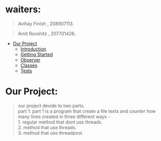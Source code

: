 # waiters:
> Avihay Finish , 208907113.

> Amit Rovshitz , 207701426.

- [Our Project](#our-project)
    - [Introduction](#introduction)
    - [Getting Started](#getting-started)
    - [Observer](#observer)
    - [Classes](#classes)
    - [Tests](#Tests)


# Our Project:

> our project devide to two parts. <br>
> part 1: part 1 is a program that create a file texts and counter how many lines created in three different ways - <br>
>         1. regular method that dont use threads. <br>
>         2. method that use threads. <br>
>         3. method that use threadpool. <br>
